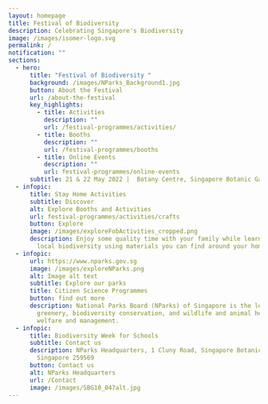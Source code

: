 ```yaml
---
layout: homepage
title: Festival of Biodiversity
description: Celebrating Singapore's Biodiversity
image: /images/isomer-logo.svg
permalink: /
notification: ""
sections:
  - hero:
      title: "Festival of Biodiversity "
      background: /images/NParks_Background1.jpg
      button: About the Festival
      url: /about-the-festival
      key_highlights:
        - title: Activities
          description: ""
          url: /festival-programmes/activities/
        - title: Booths
          description: ""
          url: /festival-programmes/booths
        - title: Online Events
          description: ""
          url: festival-programmes/online-events
      subtitle: 21 & 22 May 2022 |  Botany Centre, Singapore Botanic Gardens
  - infopic:
      title: Stay Home Activities
      subtitle: Discover
      alt: Explore Booths and Activities
      url: festival-programmes/activities/crafts
      button: Explore
      image: /images/exploreFobActivities_cropped.png
      description: Enjoy some quality time with your family while learning about our
        local biodiversity using materials you can find around your home.
  - infopic:
      url: https://www.nparks.gov.sg
      image: /images/exploreNParks.png
      alt: Image alt text
      subtitle: Explore our parks
      title: Citizen Science Programmes
      button: find out more
      description: National Parks Board (NParks) of Singapore is the lead agency for
        greenery, biodiversity conservation, and wildlife and animal health,
        welfare and management.
  - infopic:
      title: Biodiversity Week for Schools
      subtitle: Contact us
      description: NParks Headquarters, 1 Cluny Road, Singapore Botanic Gardens,
        Singapore 259569
      button: Contact us
      alt: NParks Headquarters
      url: /Contact
      image: /images/SBG10_047alt.jpg
---
```

